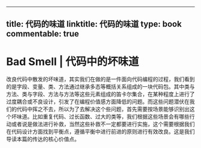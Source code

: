
---
title: 代码的味道
linktitle: 代码的味道
type: book
commentable: true
---

# Bad Smell | 代码中的坏味道

改良代码中散发的坏味道，其实我们在做的是一件面向代码编程的过程，我们看到的是字段、变量、类、方法通过继承多态等概括关系组成的一块代码包。其中类与方法、类与字段、方法与方法等这些元素组成的笛卡尔集合，在某种程度上进行了过度耦合或不良设计，引发了在编程价值感方面降低的问题。而这些问题潜伏在我们的代码中挥之不去，所以为了去解决这个些问题，首先需要按场景能够识别出这个坏味道。比如重复代码、过长函数、过大的类等，我们根据这些场景会有哪些行动或者说是做法进行补救，当然这些补救不一定都要进行实施，这个需要根据我们在代码设计方面找到平衡点，遵循平衡中进行前进的原则进行有效改良。这是我们导读本篇的传达的核心价值点。

    
